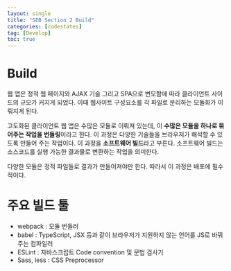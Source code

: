 ```yaml
---
layout: single
title: "SEB Section 2 Build"
categories: [codestates]
tag: [Develop]
toc: true
---
```


# Build

웹 앱은 정적 웹 페이지와 AJAX 기술 그리고 SPA으로 변모함에 따라 클라이언트 사이드의 규모가 커지게 되었다. 이때 웹사이트 구성요소를 각 파일로 분리하는 모듈화가 이뤄지게 된다.

고도화된 클라이언트 웹 앱은 수많은 모듈로 이뤄져 있는데, 이 **수많은 모듈을 하나로 묶어주는 작업을 번들링**이라고 한다. 이 과정은 다양한 기술들을 브라우저가 해석할 수 있도록 만들어 주는 작업이다. 이 과정을 **소프트웨어 빌드**라고 부른다. 소프트웨어 빌드는 소스코드를 실행 가능한 결과물로 변환하는 작업을 의미한다.

다양한 모듈은 정적 파일들로 결과가 만들어져야만 한다. 따라서 이 과정은 배포에 필수적이다.

# 주요 빌드 툴

- webpack : 모듈 번들러
- babel : TypeScript, JSX 등과 같이 브라우저가 지원하지 않는 언어를 JS로 바꿔주는 컴파일러
- ESLint : 자바스크립트 Code convention 및 문법 검사기
- Sass, less : CSS Preprocessor
